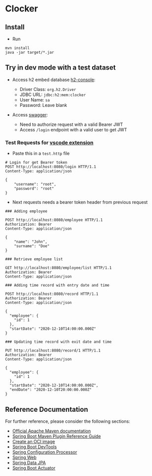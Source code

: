 # Clocker


## Install
* Run
```
mvn install
java -jar target/*.jar
```

## Try in dev mode with a test dataset
* Access h2 embed database [h2-console](http://localhost:8080/h2-console):
    - Driver Class: `org.h2.Driver`
    - JDBC URL: `jdbc:h2:mem:clocker`
    - User Name: `sa`
    - Password: Leave blank

* Access [swagger](http://localhost:8080/swagger-ui/index.html):
    - Need to authorize request with a valid Bearer JWT
    - Access `/login` endpoint with a valid user to get JWT

### Test Requests for [vscode extension](https://marketplace.visualstudio.com/items?itemName=humao.rest-client)
* Paste this in a `test.http` file
```
# Login for get Bearer token
POST http://localhost:8080/login HTTP/1.1
Content-Type: application/json

{
    "username": "root",
    "password": "root"
}
```
* Next requests needs a bearer token header from previous request
```
### Adding employee

POST http://localhost:8080/employee HTTP/1.1
Authorization: Bearer 
Content-Type: application/json

{
    "name": "John", 
    "surname": "Doe"
}

### Retrieve employee list

GET http://localhost:8080/employee/list HTTP/1.1
Authorization: Bearer 
Content-Type: application/json

### Adding time record with entry date and time

POST http://localhost:8080/record HTTP/1.1
Authorization: Bearer 
Content-Type: application/json

{
  "employee": {
    "id": 1
  },
  "startDate": "2020-12-10T14:00:00.000Z"
}

### Updating time record with exit date and time

PUT http://localhost:8080/record/1 HTTP/1.1
Authorization: Bearer 
Content-Type: application/json

{
  "employee": {
    "id": 1
  },
  "startDate": "2020-12-10T14:00:00.000Z",
  "endDate": "2020-12-10T20:00:00.000Z"
}
```

## Reference Documentation
For further reference, please consider the following sections:

* [Official Apache Maven documentation](https://maven.apache.org/guides/index.html)
* [Spring Boot Maven Plugin Reference Guide](https://docs.spring.io/spring-boot/docs/2.4.0/maven-plugin/reference/html/)
* [Create an OCI image](https://docs.spring.io/spring-boot/docs/2.4.0/maven-plugin/reference/html/#build-image)
* [Spring Boot DevTools](https://docs.spring.io/spring-boot/docs/2.4.0/reference/htmlsingle/#using-boot-devtools)
* [Spring Configuration Processor](https://docs.spring.io/spring-boot/docs/2.4.0/reference/htmlsingle/#configuration-metadata-annotation-processor)
* [Spring Web](https://docs.spring.io/spring-boot/docs/2.4.0/reference/htmlsingle/#boot-features-developing-web-applications)
* [Spring Data JPA](https://docs.spring.io/spring-boot/docs/2.4.0/reference/htmlsingle/#boot-features-jpa-and-spring-data)
* [Spring Boot Actuator](https://docs.spring.io/spring-boot/docs/2.4.0/reference/htmlsingle/#production-ready)